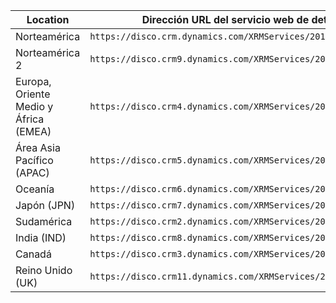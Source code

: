 |Location|Dirección URL del servicio web de detección|
|--------------|-------------------------------| 
|Norteamérica|`https://disco.crm.dynamics.com/XRMServices/2011/Discovery.svc`|
|Norteamérica 2|`https://disco.crm9.dynamics.com/XRMServices/2011/Discovery.svc`|
|Europa, Oriente Medio y África (EMEA)|`https://disco.crm4.dynamics.com/XRMServices/2011/Discovery.svc`|
|Área Asia Pacífico (APAC)|`https://disco.crm5.dynamics.com/XRMServices/2011/Discovery.svc`|
|Oceanía|`https://disco.crm6.dynamics.com/XRMServices/2011/Discovery.svc`|
|Japón (JPN)|`https://disco.crm7.dynamics.com/XRMServices/2011/Discovery.svc`|
|Sudamérica|`https://disco.crm2.dynamics.com/XRMServices/2011/Discovery.svc`|
|India (IND)|`https://disco.crm8.dynamics.com/XRMServices/2011/Discovery.svc`|
|Canadá|`https://disco.crm3.dynamics.com/XRMServices/2011/Discovery.svc`|
|Reino Unido (UK)|`https://disco.crm11.dynamics.com/XRMServices/2011/Discovery.svc`|